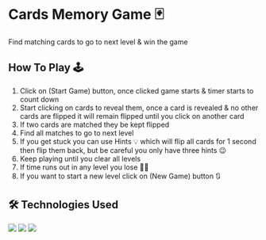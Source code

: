 # Cards Memory Game 🃏
Find matching cards to go to next level & win the game

## How To Play 🕹

1. Click on (Start Game) button, once clicked game starts & timer starts to count down
2. Start clicking on cards to reveal them, once a card is revealed & no other cards are flipped it will remain flipped until you click on another card
3. If two cards are matched they be kept flipped
4. Find all matches to go to next level
5. If you get stuck you can use Hints 💡 which will flip all cards for 1 second then flip them back, but be careful you only have three hints 😉
6. Keep playing until you clear all levels
7. If time runs out in any level you lose 🤷‍♂️
8. If you want to start a new level click on (New Game) button 🔃

## 🛠 Technologies Used

<div>
<a href="https://www.javascript.com/"> <img src="https://img.shields.io/badge/JavaScript-323330?style=for-the-badge&logo=javascript&logoColor=F7DF1E" /></a>
<a href="https://developer.mozilla.org/en-US/docs/Web/CSS"> <img src="https://img.shields.io/badge/CSS3-1572B6?style=for-the-badge&logo=css3&logoColor=white" /></a>
<a href="https://developer.mozilla.org/en-US/docs/Web/HTML"> <img src="https://img.shields.io/badge/HTML5-E34F26?style=for-the-badge&logo=html5&logoColor=white" /></a>
</div>
